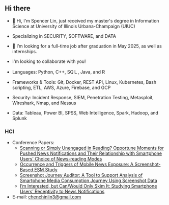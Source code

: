 ## Hi there


- 👋 Hi, I'm Spencer Lin, just received my master's degree in Information Science at University of Illinois Urbana-Champaign (UIUC)
- Specializing in SECURITY, SOFTWARE, and DATA
- 👀 I’m looking for a full-time job after graduation in May 2025, as well as internships.
- I'm looking to collaborate with you!


- Languages: Python, C++, SQＬ, Java, and R
- Frameworks & Tools: Git, Docker, REST API, Linux, Kubernetes, Bash scripting, ETL, AWS, Azure, Firebase, and GCP
- Security: Incident Response, SIEM, Penetration Testing, Metasploit, Wireshark, Nmap, and Nessus
- Data: Tableau, Power BI, SPSS, Web Intelligence, Spark, Hadoop, and Splunk



### HCI
- Conference Papers:
  - [Scanning or Simply Unengaged in Reading? Opportune Moments for Pushed News Notifications and Their Relationship with Smartphone Users' Choice of News-reading Modes](https://dl.acm.org/doi/abs/10.1145/3604268)
  - [Occurrence and Triggers of Mobile News Exposure: A Screenshot-Based ESM Study](https://dl.acm.org/doi/abs/10.1145/3460418.3479291)
  - [Screenshot Journey Auditor: A Tool to Support Analysis of Smartphone Media Consumption Journey Using Screenshot Data](https://dl.acm.org/doi/abs/10.1145/3500868.3559456)
  - [I’m Interested, but Can/Would Only Skim It: Studying Smartphone Users’ Receptivity to News Notifications](https://dl.acm.org/doi/abs/10.1145/3460418.3479292)
- E-mail: chenchinlin3@gmail.com




<!--
**koalaonbed/koalaonbed** is a ✨ _special_ ✨ repository because its `README.md` (this file) appears on your GitHub profile.

Here are some ideas to get you started:

- 🔭 I’m currently working on ...
- 🌱 I’m currently learning ...
- 👯 I’m looking to collaborate on ...
- 🤔 I’m looking for help with ...
- 💬 Ask me about ...
- 📫 How to reach me: ...
- 😄 Pronouns: ...
- ⚡ Fun fact: ...
-->
